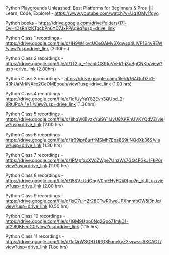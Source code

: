 Python Playgrounds Unleashed! Best Platforms for Beginners & Pros 🚀 | Learn, Code, Explore! - https://www.youtube.com/watch?v=Uq1OMy1fgyg 

Python books - https://drive.google.com/drive/folders/17l-OvHrDsRn1zKTgcbPn6YD7JxPPAq9q?usp=drive_link 


Python Class 1 recordings - https://drive.google.com/file/d/1H9W4oytUCeOAMv6Xqwsq4LIVP1S4vREW/view?usp=drive_link  (2.30hrs)

Python Class 2 recordings - https://drive.google.com/file/d/1T2Ib_-1eanIDfS9tuVvFk1-j3oBgCNKb/view?usp=drive_link (2.00hrs)

Python Class 3 recordings - https://drive.google.com/file/d/16AQuDZo1-R3hUaMrIiNXex2CeOMEoouh/view?usp=drive_link (1.00 hrs)

Python Class 4 recordings - https://drive.google.com/file/d/1dfUyYaY82Evh3QUbd_2-9RtJPoA_1V1I/view?usp=drive_link (1.30hrs)

Python Class 5 recordings - https://drive.google.com/file/d/1ihqVKBvzxYuI9Y1IJvU8XKRhUVKYQdVZ/view?usp=drive_link (2.00 hrs)

Python Class 6 recordings - https://drive.google.com/file/d/1r09ipr6urfrMSMh7Eoa8S9tlNQdXk36S/view?usp=drive_link (1.30 hrs)

Python Class 7 recordings - https://drive.google.com/file/d/1PMpfxcXVdZWpe7UnzWs7GQ4FGkJ1FkP6/view?usp=drive_link (2.00 hrs)

Python Class 8 recordings - https://drive.google.com/file/d/15SVzUdOhgV0mEHvFQk0fpp7n_otJILuz/view?usp=drive_link (2.00 hrs)

Python Class 9 recordings - https://drive.google.com/file/d/1xC7ulnZr28CTwR9weUPXhnmbCW5i3nJq/view?usp=drive_link (0.50 hrs)

Python Class 10 recordings - https://drive.google.com/file/d/1GM9Upp0Ng2Gpo71mkD1-qf2l80KFeoG0/view?usp=drive_link (1.15 hrs)

Python Class 11 recordings - https://drive.google.com/file/d/1dQrW3GBTUROSFqnekvZ3svwssiSKCAOT/view?usp=drive_link (1.oo hrs)

